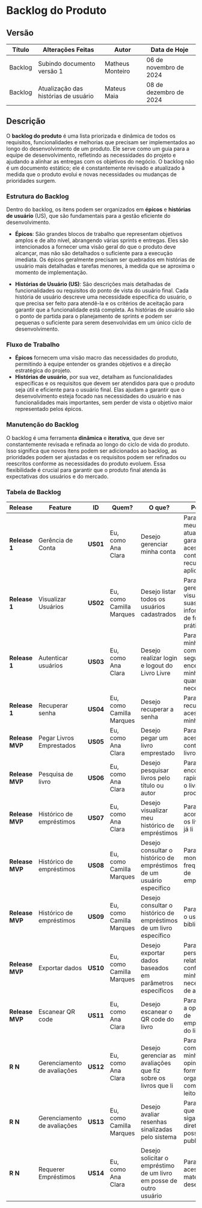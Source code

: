 # Backlog do Produto

## Versão 

| **Título**        | **Alterações Feitas**                         | **Autor**  | **Data de Hoje**  |
|-------------------|---------------------------------------------------| ----------- | --------------- |
| Backlog | Subindo documento versão 1                   | Matheus Monteiro | 06 de novembro de 2024 |
| Backlog | Atualização das histórias de usuário                   | Mateus Maia | 08 de dezembro de 2024 |

## Descrição

O **backlog do produto** é uma lista priorizada e dinâmica de todos os requisitos, funcionalidades e melhorias que precisam ser implementados ao longo do desenvolvimento de um produto. Ele serve como um guia para a equipe de desenvolvimento, refletindo as necessidades do projeto e ajudando a alinhar as entregas com os objetivos do negócio. O backlog não é um documento estático; ele é constantemente revisado e atualizado à medida que o produto evolui e novas necessidades ou mudanças de prioridades surgem.

### Estrutura do Backlog

Dentro do backlog, os itens podem ser organizados em **épicos** e **histórias de usuário** (US), que são fundamentais para a gestão eficiente do desenvolvimento.

- **Épicos**: São grandes blocos de trabalho que representam objetivos amplos e de alto nível, abrangendo várias sprints e entregas. Eles são intencionados a fornecer uma visão geral do que o produto deve alcançar, mas não são detalhados o suficiente para a execução imediata. Os épicos geralmente precisam ser quebrados em histórias de usuário mais detalhadas e tarefas menores, à medida que se aproxima o momento de implementação.

- **Histórias de Usuário (US)**: São descrições mais detalhadas de funcionalidades ou requisitos do ponto de vista do usuário final. Cada história de usuário descreve uma necessidade específica do usuário, o que precisa ser feito para atendê-la e os critérios de aceitação para garantir que a funcionalidade está completa. As histórias de usuário são o ponto de partida para o planejamento de sprints e podem ser pequenas o suficiente para serem desenvolvidas em um único ciclo de desenvolvimento.

### Fluxo de Trabalho

- **Épicos** fornecem uma visão macro das necessidades do produto, permitindo à equipe entender os grandes objetivos e a direção estratégica do projeto.
- **Histórias de usuário**, por sua vez, detalham as funcionalidades específicas e os requisitos que devem ser atendidos para que o produto seja útil e eficiente para o usuário final. Elas ajudam a garantir que o desenvolvimento esteja focado nas necessidades do usuário e nas funcionalidades mais importantes, sem perder de vista o objetivo maior representado pelos épicos.

### Manutenção do Backlog

O backlog é uma ferramenta **dinâmica** e **iterativa**, que deve ser constantemente revisada e refinada ao longo do ciclo de vida do produto. Isso significa que novos itens podem ser adicionados ao backlog, as prioridades podem ser ajustadas e os requisitos podem ser refinados ou reescritos conforme as necessidades do produto evoluem. Essa flexibilidade é crucial para garantir que o produto final atenda às expectativas dos usuários e do mercado.


### Tabela de Backlog

| **Release**       | **Feature**                | **ID**  | **Quem?**             | **O que?**                                                  | **Porque?**                                              |
|--------------------|---------------------------|---------|-----------------------|------------------------------------------------------------|---------------------------------------------------------|
| **Release 1**      | Gerência de Conta         | **US01** | Eu, como Ana Clara     | Desejo gerenciar minha conta                               | Para manter meus dados atualizados e garantir acesso contínuo aos recursos da aplicação |
| **Release 1**      | Visualizar Usuários       | **US02** | Eu, como Camilla Marques | Desejo listar todos os usuários cadastrados                | Para gerenciar e visualizar suas informações de forma prática |
| **Release 1**      | Autenticar usuários       | **US03** | Eu, como Ana Clara     | Desejo realizar login e logout do Livro Livre              | Para acessar minha conta com segurança e encerrar minha sessão quando necessário |
| **Release 1**      | Recuperar senha           | **US04** | Eu, como Camilla Marques | Desejo recuperar a senha                                   | Para recuperar o acesso à minha conta                  |
| **Release MVP**    | Pegar Livros Emprestados  | **US05** | Eu, como Ana Clara     | Desejo pegar um livro emprestado                           | Para ter acesso ao conteúdo do livro                   |
| **Release MVP**    | Pesquisa de livro         | **US06** | Eu, como Ana Clara     | Desejo pesquisar livros pelo título ou autor               | Para encontrar rapidamente o livro que procuro         |
| **Release MVP**    | Histórico de empréstimos  | **US07** | Eu, como Ana Clara     | Desejo visualizar meu histórico de empréstimos             | Para acompanhar os livros que já li                    |
| **Release MVP**    | Histórico de empréstimos  | **US08** | Eu, como Camilla Marques | Desejo consultar o histórico de empréstimos de um usuário específico | Para monitorar a frequência de empréstimos           |
| **Release MVP**    | Histórico de empréstimos  | **US09** | Eu, como Camilla Marques | Desejo consultar o histórico de empréstimos de um livro específico | Para analisar o uso da biblioteca                     |
| **Release MVP**    | Exportar dados            | **US10** | Eu, como Camilla Marques | Desejo exportar dados baseados em parâmetros específicos    | Para personalizar relatórios conforme minhas necessidades de análise |
| **Release MVP**    | Escanear QR code          | **US11** | Eu, como Ana Clara     | Desejo escanear o QR code do livro                         | Para facilitar a operação de empréstimo do livro       |
| **R N**           | Gerenciamento de avaliações| **US12** | Eu, como Ana Clara     | Desejo gerenciar as avaliações que fiz sobre os livros que li | Para compartilhar minha opinião de forma organizada com outros leitores |
| **R N**           | Gerenciamento de avaliações| **US13** | Eu, como Camilla Marques | Desejo avaliar resenhas sinalizadas pelo sistema           | Para garantir que elas sigam as diretrizes e possam ser publicadas |
| **R N**           | Requerer Empréstimos      | **US14** | Eu, como Ana Clara     | Desejo solicitar o empréstimo de um livro em posse de outro usuário | Para ter acesso ao material que desejo ler            |

